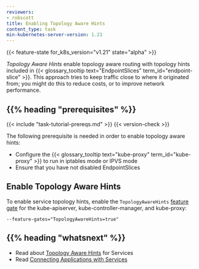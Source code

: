 ```yaml
---
reviewers:
- robscott
title: Enabling Topology Aware Hints
content_type: task
min-kubernetes-server-version: 1.21
---
```


<!-- overview -->
{{< feature-state for_k8s_version="v1.21" state="alpha" >}}

_Topology Aware Hints_ enable topology aware routing with topology hints
included in {{< glossary_tooltip text="EndpointSlices" term_id="endpoint-slice" >}}.
This approach tries to keep traffic close to where it originated from;
you might do this to reduce costs, or to improve network performance.

## {{% heading "prerequisites" %}}

  {{< include "task-tutorial-prereqs.md" >}} {{< version-check >}}

The following prerequisite is needed in order to enable topology aware hints:

* Configure the {{< glossary_tooltip text="kube-proxy" term_id="kube-proxy" >}} to run in
  iptables mode or IPVS mode
* Ensure that you have not disabled EndpointSlices

## Enable Topology Aware Hints

To enable service topology hints, enable the `TopologyAwareHints` [feature
gate](/docs/reference/command-line-tools-reference/feature-gates/) for the
kube-apiserver, kube-controller-manager, and kube-proxy:

```
--feature-gates="TopologyAwareHints=true"
```

## {{% heading "whatsnext" %}}

* Read about [Topology Aware Hints](/docs/concepts/services-networking/topology-aware-hints) for Services
* Read [Connecting Applications with Services](/docs/concepts/services-networking/connect-applications-service/)
